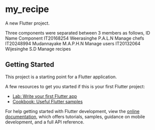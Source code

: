# my_recipe

A new Flutter project.

Three components were separated between 3 members as follows,
ID	         Name	                      Component
IT20168254	 Weerasinghe P.A.L.N	      Manage chefs
IT20248994 	 Mudannayake  M.A.P.H.N	    Manage users
IT20132064	 Wijesinghe S.D	            Manage recipes


## Getting Started

This project is a starting point for a Flutter application.

A few resources to get you started if this is your first Flutter project:

- [Lab: Write your first Flutter app](https://docs.flutter.dev/get-started/codelab)
- [Cookbook: Useful Flutter samples](https://docs.flutter.dev/cookbook)

For help getting started with Flutter development, view the
[online documentation](https://docs.flutter.dev/), which offers tutorials,
samples, guidance on mobile development, and a full API reference.

